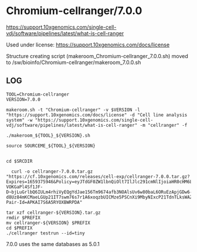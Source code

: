 Chromium-cellranger/7.0.0
========================

<https://support.10xgenomics.com/single-cell-vdj/software/pipelines/latest/what-is-cell-ranger>

Used under license:
https://support.10xgenomics.com/docs/license


Structure creating script (makeroom_Chromium-cellranger_7.0.0.sh) moved to /sw/bioinfo/Chromium-cellranger/makeroom_7.0.0.sh

LOG
---
    TOOL=Chromium-cellranger
    VERSION=7.0.0

    makeroom.sh -t "Chromium-cellranger" -v $VERSION -l "https://support.10xgenomics.com/docs/license" -d "Cell line analysis system" -w "https://support.10xgenomics.com/single-cell-vdj/software/pipelines/latest/what-is-cell-ranger" -m "cellranger" -f
    
    ./makeroom_${TOOL}_${VERSION}.sh

    source SOURCEME_${TOOL}_${VERSION}
   
    
    cd $SRCDIR

      curl -o cellranger-7.0.0.tar.gz "https://cf.10xgenomics.com/releases/cell-exp/cellranger-7.0.0.tar.gz?Expires=1659375946&Policy=eyJTdGF0ZW1lbnQiOlt7IlJlc291cmNlIjoiaHR0cHM6Ly9jZi4xMHhnZW5vbWljcy5jb20vcmVsZWFzZXMvY2VsbC1leHAvY2VsbHJhbmdlci03LjAuMC50YXIuZ3oiLCJDb25kaXRpb24iOnsiRGF0ZUxlc3NUaGFuIjp7IkFXUzpFcG9jaFRpbWUiOjE2NTkzNzU5NDZ9fX1dfQ__&Signature=CZETuTSaLEibWbLrRySbBo3U5weSAhkd1TbG1abaI2t~4F2RzrOFyYvi3-VOKGaPl4Sf1JF-D~bjLuGrlbQ6IULm4rhiVyEQgYdJae156Tm9674afb3NOAlsUv6w80baL6ORuEzApjGDw6-d8Uz84mKCMaeLGUp21IT7swm76s7r1A6xoqzbUICMze5PSCnXi9MbyNIxcP21TdnTLksWAZKtdIuRTApJd1XcxWA5~ZaW3iJ4L3QpLzz659gyvLD2lvJyzkP6TK25lIDYY93pV2UWX31q0Zm5IgdQ4Cput5xNyIva9P4hmXAPGqWQBolwh3WoY~FZiC9kv3KgiS53hQ__&Key-Pair-Id=APKAI7S6A5RYOXBWRPDA"

    tar xzf cellranger-${VERSION}.tar.gz
    rmdir $PREFIX
    mv cellranger-${VERSION} $PREFIX
    cd $PREFIX
    ./cellranger testrun --id=tiny


7.0.0 uses the same databases as 5.0.1
